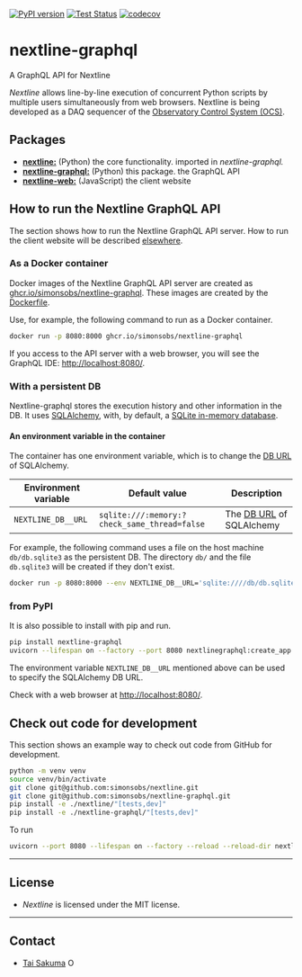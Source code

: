 [![PyPI version](https://badge.fury.io/py/nextline-graphql.svg)](https://badge.fury.io/py/nextline-graphql)
[![Test Status](https://github.com/simonsobs/nextline-graphql/workflows/Test/badge.svg)](https://github.com/simonsobs/nextline-graphql/actions?query=workflow%3ATest)
[![codecov](https://codecov.io/gh/simonsobs/nextline-graphql/branch/main/graph/badge.svg)](https://codecov.io/gh/simonsobs/nextline-graphql)

# nextline-graphql

A GraphQL API for Nextline

_Nextline_ allows line-by-line execution of concurrent Python scripts by
multiple users simultaneously from web browsers. Nextline is being developed as
a DAQ sequencer of the [Observatory Control System
(OCS)](https://github.com/simonsobs/ocs/).

## Packages

- [**nextline:**](https://github.com/simonsobs/nextline) (Python) the core functionality. imported in _nextline-graphql._
- [**nextline-graphql:**](https://github.com/simonsobs/nextline-graphql) (Python) this package. the GraphQL API
- [**nextline-web:**](https://github.com/simonsobs/nextline-web) (JavaScript) the client website

## How to run the Nextline GraphQL API

The section shows how to run the Nextline GraphQL API server. How to run the
client website will be described
[elsewhere](https://github.com/simonsobs/nextline-web).

### As a Docker container

Docker images of the Nextline GraphQL API server are created as
[ghcr.io/simonsobs/nextline-graphql](https://github.com/simonsobs/nextline-graphql/pkgs/container/nextline-graphql).
These images are created by the
[Dockerfile](https://github.com/simonsobs/nextline-graphql/blob/main/Dockerfile).

Use, for example, the following command to run as a Docker container.

```bash
docker run -p 8080:8000 ghcr.io/simonsobs/nextline-graphql
```

If you access to the API server with a web browser, you will see the GraphQL IDE: <http://localhost:8080/>.

### With a persistent DB

Nextline-graphql stores the execution history and other information in the DB.
It uses [SQLAlchemy](https://www.sqlalchemy.org/), with, by default, a [SQLite
in-memory database](https://www.sqlite.org/inmemorydb.html).

#### An environment variable in the container

The container has one environment variable, which is to change the [DB URL](https://docs.sqlalchemy.org/en/14/core/engines.html#database-urls) of SQLAlchemy.

| Environment variable | Default value                                | Description                                                                                   |
| -------------------- | -------------------------------------------- | --------------------------------------------------------------------------------------------- |
| `NEXTLINE_DB__URL`   | `sqlite:///:memory:?check_same_thread=false` | The [DB URL](https://docs.sqlalchemy.org/en/14/core/engines.html#database-urls) of SQLAlchemy |

For example, the following command uses a file on the host machine
`db/db.sqlite3` as the persistent DB. The directory `db/` and the file
`db.sqlite3` will be created if they don't exist.

```bash
docker run -p 8080:8000 --env NEXTLINE_DB__URL='sqlite:////db/db.sqlite3' -v "$(pwd)/db:/db" ghcr.io/simonsobs/nextline-graphql
```

### from PyPI

It is also possible to install with pip and run.

```bash
pip install nextline-graphql
uvicorn --lifespan on --factory --port 8080 nextlinegraphql:create_app
```

The environment variable `NEXTLINE_DB__URL` mentioned above can be used to
specify the SQLAlchemy DB URL.

Check with a web browser at <http://localhost:8080/>.

## Check out code for development

This section shows an example way to check out code from GitHub for development.

```bash
python -m venv venv
source venv/bin/activate
git clone git@github.com:simonsobs/nextline.git
git clone git@github.com:simonsobs/nextline-graphql.git
pip install -e ./nextline/"[tests,dev]"
pip install -e ./nextline-graphql/"[tests,dev]"
```

To run

```bash
uvicorn --port 8080 --lifespan on --factory --reload --reload-dir nextline-graphql --reload-dir nextline nextlinegraphql:create_app
```

---

## License

- _Nextline_ is licensed under the MIT license.

---

## Contact

- [Tai Sakuma](https://github.com/TaiSakuma) <span itemscope itemtype="https://schema.org/Person"><a itemprop="sameAs" content="https://orcid.org/0000-0003-3225-9861" href="https://orcid.org/0000-0003-3225-9861" target="orcid.widget" rel="me noopener noreferrer" style="vertical-align:text-top;"><img src="https://orcid.org/sites/default/files/images/orcid_16x16.png" style="width:1em;margin-right:.5em;" alt="ORCID iD icon"></a></span>
